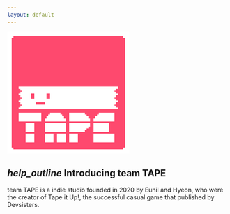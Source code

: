 ```yaml
---
layout: default
---
```


<img id="projectBanner" src="media/teamtape_logo.png"/>

## <i class="material-icons">help_outline</i> Introducing team TAPE

team TAPE is a indie studio founded in 2020 by Eunil and Hyeon, who were the creator of Tape it Up!, the successful casual game that published by Devsisters.

<!---
## <i class="material-icons">highlight</i> Meeting Topics

{% for item in site.data.meetings %}

{% if item.title %}
### {{ item.title }} 
{% endif %}

{% if item.banner %}
<img id="eventBanner" src="{{ site.url }}\{{ item.banner }}"/>
{% endif %}

{% if item.description %}
{{ item.description }}
{% endif %}

{% endfor %} 
--->
